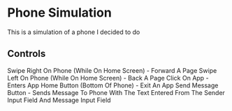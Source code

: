 # Phone Simulation

This is a simulation of a phone I decided to do

## Controls

Swipe Right On Phone (While On Home Screen) - Forward A Page
Swipe Left On Phone (While On Home Screen) - Back A Page
Click On App - Enters App
Home Button (Bottom Of Phone) - Exit An App
Send Message Button - Sends Message To Phone With The Text Entered From The Sender Input Field And Message Input Field